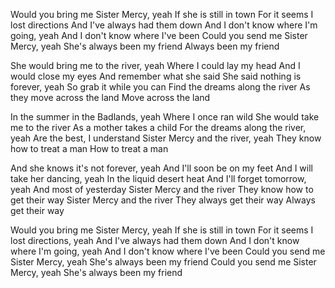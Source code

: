 Would you bring me Sister Mercy, yeah
If she is still in town
For it seems I lost directions
And I've always had them down
And I don't know where I'm going, yeah
And I don't know where I've been
Could you send me Sister Mercy, yeah
She's always been my friend
Always been my friend

She would bring me to the river, yeah
Where I could lay my head
And I would close my eyes
And remember what she said
She said nothing is forever, yeah
So grab it while you can
Find the dreams along the river
As they move across the land
Move across the land

In the summer in the Badlands, yeah
Where I once ran wild
She would take me to the river
As a mother takes a child
For the dreams along the river, yeah
Are the best, I understand
Sister Mercy and the river, yeah
They know how to treat a man
How to treat a man

And she knows it's not forever, yeah
And I'll soon be on my feet
And I will take her dancing, yeah
In the liquid desert heat
And I'll forget tomorrow, yeah
And most of yesterday
Sister Mercy and the river
They know how to get their way
Sister Mercy and the river
They always get their way
Always get their way

Would you bring me Sister Mercy, yeah
If she is still in town
For it seems I lost directions, yeah
And I've always had them down
And I don't know where I'm going, yeah
And I don't know where I've been
Could you send me Sister Mercy, yeah
She's always been my friend
Could you send me Sister Mercy, yeah
She's always been my friend
